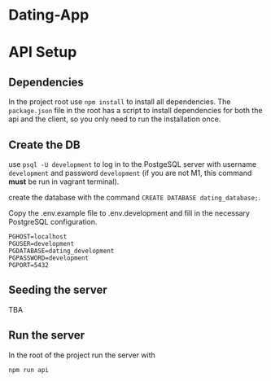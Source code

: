 # Dating-App

# API Setup

## Dependencies

In the project root use `npm install` to install all dependencies. The `package.json` file in the root has a script to install dependencies for both the api and the client, so you only need to run the installation once.

## Create the DB

use `psql -U development` to log in to the PostgeSQL server with username `development` and password `development` (if you are not M1, this command **must** be run in vagrant terminal).

create the database with the command `CREATE DATABASE dating_database;`.

Copy the .env.example file to .env.development and fill in the necessary PostgreSQL configuration.

```
PGHOST=localhost
PGUSER=development
PGDATABASE=dating_development
PGPASSWORD=development
PGPORT=5432
```

## Seeding the server

TBA

## Run the server

In the root of the project run the server with

```
npm run api
```
